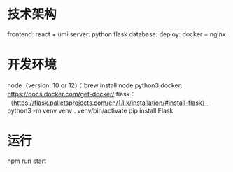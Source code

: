 # 技术架构

frontend: react + umi
server: python flask
database:
deploy: docker + nginx

# 开发环境

node（version: 10 or 12）：brew install node
python3
docker: https://docs.docker.com/get-docker/
flask： （https://flask.palletsprojects.com/en/1.1.x/installation/#install-flask）
python3 -m venv venv
. venv/bin/activate
pip install Flask

# 运行  

npm run start
